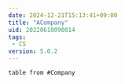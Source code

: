 ```yaml
---
date: 2024-12-21T15:13:41+09:00
title: "ACompany"
uid: 20220618090814
tags:
 - CS
version: 5.0.2
---
```



```dataview
table from #Company
```